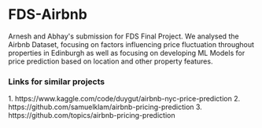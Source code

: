 # FDS-Airbnb
Arnesh and Abhay's submission for FDS Final Project. We analysed the Airbnb Dataset, focusing on factors influencing price fluctuation throughout properties in Edinburgh as well as focusing on developing ML Models for price prediction based on location and other property features.
<h3>Links for similar projects</h3>
1. https://www.kaggle.com/code/duygut/airbnb-nyc-price-prediction
2. https://github.com/samuelklam/airbnb-pricing-prediction
3. https://github.com/topics/airbnb-pricing-prediction




